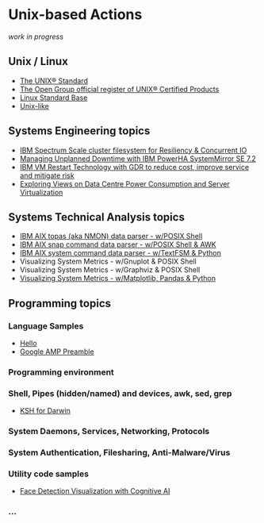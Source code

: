 # Unix-based Actions
<i>work in progress</i>

## Unix / Linux
* [The UNIX® Standard](https://www.opengroup.org/membership/forums/platform/unix)
* [The Open Group official register of UNIX&reg; Certified Products](https://www.opengroup.org/openbrand/register/)
* [Linux Standard Base](https://refspecs.linuxfoundation.org/lsb.shtml)
* [Unix-like](https://en.wikipedia.org/wiki/Unix-like)

## Systems Engineering topics
* [IBM Spectrum Scale cluster filesystem for Resiliency & Concurrent IO](https://www.ibm.com/developerworks/community/blogs/05e5b6f0-ad06-4c88-b231-c550178943de/entry/IBM_Spectrum_Scale_cluster)
* [Managing Unplanned Downtime with IBM PowerHA SystemMirror SE 7.2](https://www.ibm.com/developerworks/community/blogs/05e5b6f0-ad06-4c88-b231-c550178943de/entry/powerha-managing-unplanned-downtime)
* [IBM VM Restart Technology with GDR to reduce cost, improve service and mitigate risk](https://www.ibm.com/developerworks/community/blogs/05e5b6f0-ad06-4c88-b231-c550178943de/entry/IBM_VM_restart_technology_to_reduce_cost_improve_service_and_mitigate_risk)
* [Exploring Views on Data Centre Power Consumption and Server Virtualization](http://lup.lub.lu.se/lupStat/record/1436859)

## Systems Technical Analysis topics
* [IBM AIX topas (aka NMON) data parser - w/POSIX Shell](https://github.com/realBjornRoden/unix/blob/master/aix/tagsplit/)
* [IBM AIX snap command data parser - w/POSIX Shell & AWK](https://github.com/realBjornRoden/unix/blob/master/aix/snapaix/)
* [IBM AIX system command data parser - w/TextFSM & Python](https://github.com/realBjornRoden/unix/blob/master/aix/sysdata/)
* Visualizing System Metrics - w/Gnuplot & POSIX Shell
* Visualizing System Metrics - w/Graphviz & POSIX Shell
* [Visualizing System Metrics - w/Matplotlib, Pandas & Python](https://github.com/realBjornRoden/unix/blob/master/pandas/)

## Programming topics
### Language Samples
* [Hello](https://realbjornroden.github.io/hello/)
* [Google AMP Preamble](https://github.com/realBjornRoden/AMP/blob/master/README.md)

### Programming environment
### Shell, Pipes (hidden/named) and devices, awk, sed, grep
* [KSH for Darwin](https://realbjornroden.github.io/unix/)

### System Daemons, Services, Networking, Protocols
### System Authentication, Filesharing, Anti-Malware/Virus
### Utility code samples
* [Face Detection Visualization with Cognitive AI](https://github.com/realBjornRoden/cognition/blob/master/amp/)
### ...

